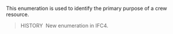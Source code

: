 This enumeration is used to identify the primary purpose of a crew resource.

> HISTORY&nbsp; New enumeration in IFC4.